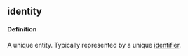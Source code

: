 ## identity

<h4>Definition</h4><p>A unique entity. Typically represented by a unique <a href="identifier">identifier</a>.</p>

